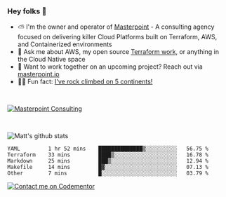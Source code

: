 

### Hey folks 👋



- ⛅️ I'm the owner and operator of [Masterpoint](https://masterpoint.io) - A consulting agency focused on delivering killer Cloud Platforms built on Terraform, AWS, and Containerized environments
- 💬 Ask me about AWS, my open source [Terraform work](https://github.com/masterpointio?q=terraform&type=&language=hcl), or anything in the Cloud Native space
- 🔨 Want to work together on an upcoming project? Reach out via [masterpoint.io](https://masterpoint.io)
- 🧗‍♂️ Fun fact: [I've rock climbed on 5 continents!](https://www.rockandice.com/videos/weekend-whippers/weekend-whipper-gunning-for-it-on-south-six-shooter/)

<br>


[![Masterpoint Consulting](https://masterpoint-public.s3.us-west-2.amazonaws.com/Logo-medium.png)](https://masterpoint.io)

<br>

![Matt's github stats](https://github-readme-stats.vercel.app/api?username=Gowiem&count_private=true&theme=cobalt&show_icons=true)

<!--START_SECTION:waka-->

```text
YAML         1 hr 52 mins    ██████████████▒░░░░░░░░░░   56.75 %
Terraform    33 mins         ████▒░░░░░░░░░░░░░░░░░░░░   16.78 %
Markdown     25 mins         ███▒░░░░░░░░░░░░░░░░░░░░░   12.94 %
Makefile     14 mins         █▓░░░░░░░░░░░░░░░░░░░░░░░   07.13 %
Other        7 mins          █░░░░░░░░░░░░░░░░░░░░░░░░   03.79 %
```

<!--END_SECTION:waka-->

[![Contact me on Codementor](https://www.codementor.io/m-badges/gowiem/find-me-on-cm-b.svg)](https://www.codementor.io/@gowiem?refer=badge)
